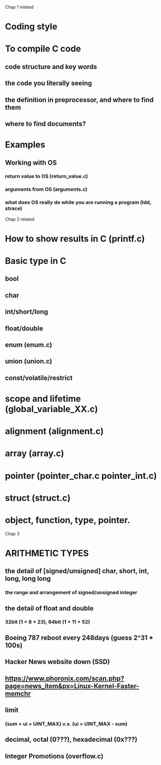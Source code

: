Chap 1 related
# Coding style
# To compile C code
## code structure and key words
## the code you literally seeing
## the definition in preprocessor, and where to find them
## where to find documents?
# Examples
## Working with OS
### return value to OS (return_value.c)
### arguments from OS (arguments.c)
### what does OS really do while you are running a program (ldd, strace)


Chap 2 related
# How to show results in C (printf.c)
# Basic type in C
## bool
## char
## int/short/long
## float/double
## enum (enum.c)
## union (union.c)
## const/volatile/restrict
# scope and lifetime (global_variable_XX.c)
# alignment (alignment.c)
# array (array.c)
# pointer (pointer_char.c pointer_int.c)
# struct (struct.c)
# object, function, type, pointer.

Chap 3 
# ARITHMETIC TYPES
## the detail of [signed/unsigned] char, short, int, long, long long
### the range and arrangement of signed/unsigned integer 
## the detail of float and double
### 32bit (1 + 8 + 23), 64bit (1 + 11 + 52)
## Boeing 787 reboot every 248days (guess 2^31 * 100s)
## Hacker News website down (SSD)
## https://www.phoronix.com/scan.php?page=news_item&px=Linux-Kernel-Faster-memchr
## limit
### (sum + ui > UINT_MAX) v.s. (ui > UINT_MAX - sum)
## decimal, octal (0???), hexadecimal (0x???)
## Integer Promotions (overflow.c)